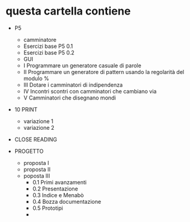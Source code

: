 # questa cartella contiene

* P5
   * camminatore
   * Esercizi base P5 0.1
   * Esercizi base P5 0.2
   * GUI
   * I Programmare un generatore casuale di parole
   * II Programmare un generatore di pattern usando la regolarità del modulo %
   * III Dotare i camminatori di indipendenza
   * IV Incontri scontri con camminatori che cambiano via
   * V Camminatori che disegnano mondi

* 10 PRINT
   * variazione 1
   * variazione 2
 
* CLOSE READING

* PROGETTO
  * proposta I
  * proposta II
  * poposta III
    * 0.1 Primi avanzamenti
    * 0.2 Presentazione
    * 0.3 Indice e Menabò
    * 0.4 Bozza documentazione  
    * 0.5 Prototipi
    *
